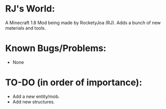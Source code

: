 # RJ's World:
A Minecraft 1.8 Mod being made by RocketyJoa (RJ). Adds a bunch of new materials and tools. 

# Known Bugs/Problems:
- None

# TO-DO (in order of importance):
- Add a new entity/mob.
- Add new structures.

